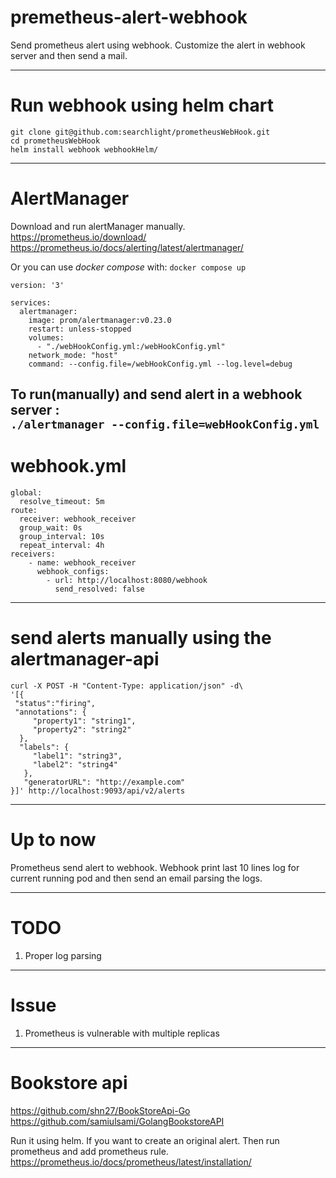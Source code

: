 # premetheus-alert-webhook
Send prometheus alert using webhook. Customize the alert in webhook server and then send a mail.

-----------------------------
# Run webhook using helm chart
`git clone git@github.com:searchlight/prometheusWebHook.git` <br>
`cd prometheusWebHook` <br>
`helm install webhook webhookHelm/`

------------------------------
# AlertManager
Download and run alertManager manually. <br>
https://prometheus.io/download/ <br>
https://prometheus.io/docs/alerting/latest/alertmanager/

Or you can use <i> docker compose </i> with:
``
docker compose up
``

```
version: '3'

services:
  alertmanager:
    image: prom/alertmanager:v0.23.0
    restart: unless-stopped
    volumes:
      - "./webHookConfig.yml:/webHookConfig.yml"
    network_mode: "host"
    command: --config.file=/webHookConfig.yml --log.level=debug
```

To run(manually) and send alert in a webhook server : <br>
`./alertmanager --config.file=webHookConfig.yml`
------------------------------
# webhook.yml
````
global:
  resolve_timeout: 5m
route:
  receiver: webhook_receiver
  group_wait: 0s
  group_interval: 10s
  repeat_interval: 4h
receivers:
    - name: webhook_receiver
      webhook_configs:
        - url: http://localhost:8080/webhook
          send_resolved: false
````

---------------------------------

# send alerts manually using the alertmanager-api
````
curl -X POST -H "Content-Type: application/json" -d\
'[{
 "status":"firing",
 "annotations": {
     "property1": "string1",
     "property2": "string2"
  },
  "labels": {
     "label1": "string3",
     "label2": "string4"
   },
   "generatorURL": "http://example.com"
}]' http://localhost:9093/api/v2/alerts
````

-------------------- 

# Up to now
Prometheus send alert to webhook. Webhook print last 10 lines log for current running pod and then send an email 
parsing the logs.


--------------------

# TODO
 1. Proper log parsing

----------------------
# Issue
  1. Prometheus is vulnerable with multiple replicas
----------------------

# Bookstore api
https://github.com/shn27/BookStoreApi-Go <br>
https://github.com/samiulsami/GolangBookstoreAPI

Run it using helm. If you want to create an original alert. Then run prometheus and add prometheus rule.
https://prometheus.io/docs/prometheus/latest/installation/